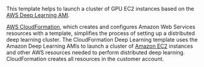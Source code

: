 This template helps to launch a cluster of GPU EC2 instances based on the [AWS Deep Learning AMI](https://aws.amazon.com/marketplace/pp/B01M0AXXQB).  
 
[AWS CloudFormation](https://aws.amazon.com/cloudformation), which creates and configures Amazon Web Services resources with a template, simplifies the process of setting up a distributed deep learning cluster. The CloudFormation Deep Learning template uses the Amazon Deep Learning AMIs to launch a cluster of [Amazon EC2](https://aws.amazon.com/ec2) instances and other AWS resources needed to perform distributed deep learning. CloudFormation creates all resources in the customer account.  

